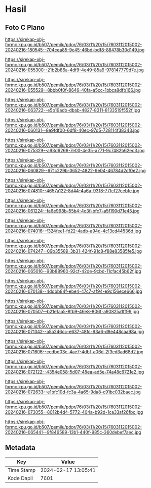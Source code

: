 # Hasil

## Foto C Plano

https://sirekap-obj-formc.kpu.go.id/b507/pemilu/pdpr/76/03/11/20/15/7603112015002-20240216-180545--704cea85-9c45-46bd-bdf8-88478b30d149.jpg

https://sirekap-obj-formc.kpu.go.id/b507/pemilu/pdpr/76/03/11/20/15/7603112015002-20240216-055300--21b2b86a-4df9-4e49-85a9-978147779d7e.jpg

https://sirekap-obj-formc.kpu.go.id/b507/pemilu/pdpr/76/03/11/20/15/7603112015002-20240216-055529--8bbb0f0f-8646-40fa-a5cc-1bbca8dfb166.jpg

https://sirekap-obj-formc.kpu.go.id/b507/pemilu/pdpr/76/03/11/20/15/7603112015002-20240216-063722--e5b19adb-dbab-4827-8311-8133519f552f.jpg

https://sirekap-obj-formc.kpu.go.id/b507/pemilu/pdpr/76/03/11/20/15/7603112015002-20240216-060131--8e9fdf00-6df8-40ec-97d5-728114f38343.jpg

https://sirekap-obj-formc.kpu.go.id/b507/pemilu/pdpr/76/03/11/20/15/7603112015002-20240216-075329--a93d6268-7e00-4e35-a771-9c7482b62ec3.jpg

https://sirekap-obj-formc.kpu.go.id/b507/pemilu/pdpr/76/03/11/20/15/7603112015002-20240216-060829--971c229b-3652-4822-9e04-46784d2cf0e2.jpg

https://sirekap-obj-formc.kpu.go.id/b507/pemilu/pdpr/76/03/11/20/15/7603112015002-20240216-074810--4657a122-8d44-4a6a-9318-77fcf27cebfe.jpg

https://sirekap-obj-formc.kpu.go.id/b507/pemilu/pdpr/76/03/11/20/15/7603112015002-20240216-061224--fa6e998b-55b4-4c3f-bfc7-a5f190d71e45.jpg

https://sirekap-obj-formc.kpu.go.id/b507/pemilu/pdpr/76/03/11/20/15/7603112015002-20240216-074016--f324fee1-fd22-4adb-a94d-4c13cd44536d.jpg

https://sirekap-obj-formc.kpu.go.id/b507/pemilu/pdpr/76/03/11/20/15/7603112015002-20240216-074247--09b35589-3b31-424f-91c8-f88e83585fe5.jpg

https://sirekap-obj-formc.kpu.go.id/b507/pemilu/pdpr/76/03/11/20/15/7603112015002-20240216-065016--93b88960-92cf-42de-9cbd-11cfac45b62f.jpg

https://sirekap-obj-formc.kpu.go.id/b507/pemilu/pdpr/76/03/11/20/15/7603112015002-20240216-070138--4ddbb84f-ebe4-47c7-af94-e9c156ece666.jpg

https://sirekap-obj-formc.kpu.go.id/b507/pemilu/pdpr/76/03/11/20/15/7603112015002-20240216-070507--b21e1aa5-8fb9-46e8-806f-a90825a1ff99.jpg

https://sirekap-obj-formc.kpu.go.id/b507/pemilu/pdpr/76/03/11/20/15/7603112015002-20240216-071342--a5a246cc-e637-48fc-93a6-d9e448caa98a.jpg

https://sirekap-obj-formc.kpu.go.id/b507/pemilu/pdpr/76/03/11/20/15/7603112015002-20240216-071606--cedbd03e-4ae7-4dbf-a06d-2f3ed3ad68d2.jpg

https://sirekap-obj-formc.kpu.go.id/b507/pemilu/pdpr/76/03/11/20/15/7603112015002-20240216-072122--4354e058-5d07-45ea-ad5e-74a48c6721e2.jpg

https://sirekap-obj-formc.kpu.go.id/b507/pemilu/pdpr/76/03/11/20/15/7603112015002-20240216-072633--e1bfc10d-fc3a-4a65-9da8-c91bc032baec.jpg

https://sirekap-obj-formc.kpu.go.id/b507/pemilu/pdpr/76/03/11/20/15/7603112015002-20240216-073055--8012b4d4-5772-404a-b92d-1ca33af26fbc.jpg

https://sirekap-obj-formc.kpu.go.id/b507/pemilu/pdpr/76/03/11/20/15/7603112015002-20240216-065441--9f846589-13b1-440f-985c-360debef7aec.jpg


## Metadata

| Key        | Value               |
| ---------- | ------------------- |
| Time Stamp | 2024-02-17 13:05:41 |
| Kode Dapil | 7601                |



